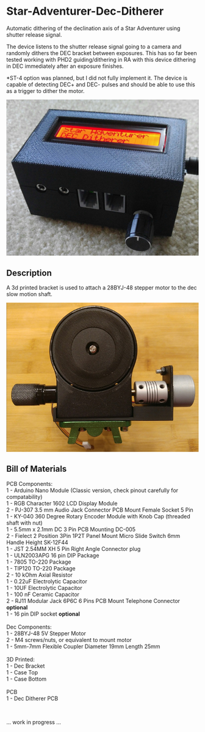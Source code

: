 # Star-Adventurer-Dec-Ditherer

Automatic dithering of the declination axis of a Star Adventurer using shutter release signal.

The device listens to the shutter release signal going to a camera and randomly dithers the DEC bracket between exposures. This has so far been tested working with PHD2 guiding/dithering in RA with this device dithering in DEC immediately after an exposure finishes.

*ST-4 option was planned, but I did not fully implement it. The device is capable of detecting DEC+ and DEC- pulses and should be able to use this as a trigger to dither the motor.

![Assembled PCB with 3d Printed Case](https://github.com/jconenna/Star-Adventurer-Dec-Ditherer/blob/main/images/sa_dd.jpg?raw=true)

## Description

A 3d printed bracket is used to attach a 28BYJ-48 stepper motor to the dec slow motion shaft.

![Dec Assembly 1](https://github.com/jconenna/Star-Adventurer-Dec-Ditherer/blob/main/images/dec1.jpg?raw=true)



## Bill of Materials

PCB Components:<br/>
1 - Arduino Nano Module (Classic version, check pinout carefully for compatability)<br/>
1 - RGB Character 1602 LCD Display Module<br/>
2 - PJ-307 3.5 mm Audio Jack Connector PCB Mount Female Socket 5 Pin<br/>
1 - KY-040 360 Degree Rotary Encoder Module with Knob Cap (threaded shaft with nut)<br/>
1 - 5.5mm x 2.1mm DC 3 Pin PCB Mounting DC-005<br/>
2 - Fielect 2 Position 3Pin 1P2T Panel Mount Micro Slide Switch 6mm Handle Height SK-12F44 <br/>
1 - JST 2.54MM XH 5 Pin Right Angle Connector plug <br/>
1 - ULN2003APG 16 pin DIP Package<br/>
1 - 7805 TO-220 Package<br/>
1 - TIP120 TO-220 Package<br/>
2 - 10 kOhm Axial Resistor<br/>
1 - 0.22uF Electrolytic Capacitor<br/>
1 - 10UF Electrolytic Capacitor<br/>
1 - 100 nF Ceramic Capacitor<br/>
2 - RJ11 Modular Jack 6P6C 6 Pins PCB Mount Telephone Connector **optional**<br/>
1 - 16 pin DIP socket **optional**<br/>
<br/>
Dec Components:<br/>
1 - 28BYJ-48 5V Stepper Motor<br/>
2 - M4 screws/nuts, or equivalent to mount motor<br/>
1 - 5mm-7mm Flexible Coupler Diameter 19mm Length 25mm <br/>
<br/>
3D Printed:<br/>
1 - Dec Bracket<br/>
1 - Case Top<br/>
1 - Case Bottom<br/>
<br/>
PCB<br/>
1 - Dec Ditherer PCB<br/>

<br/>

... work in progress ...
